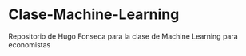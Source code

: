 # Clase-Machine-Learning
Repositorio de Hugo Fonseca para la clase de Machine Learning para economistas

